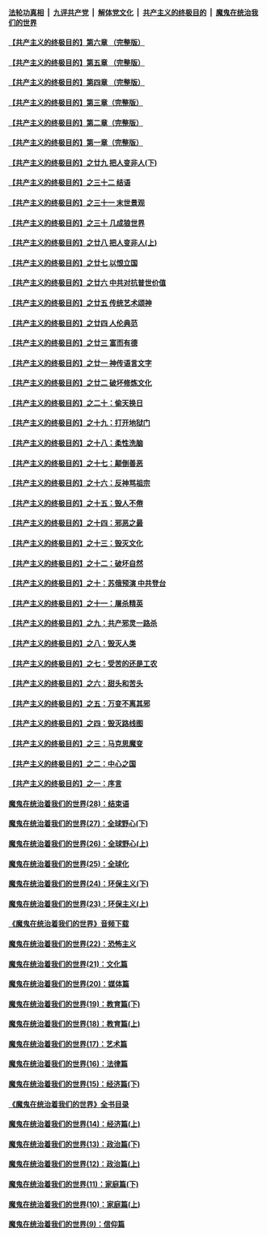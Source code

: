 ####  [法轮功真相](../../../../basic/blob/master/README.md?t=09160152) &nbsp;|&nbsp; [九评共产党](../../../../9ping.md/blob/master/README.md?t=09160152) &nbsp;|&nbsp; [解体党文化](../../../../jtdwh.md/blob/master/README.md?t=09160152)  &nbsp;|&nbsp; [共产主义的终极目的](../../../../gczydzjmd.md/blob/master/README.md?t=09160152) &nbsp;|&nbsp; [魔鬼在统治我们的世界](../../../../mgztzwmdsj.md/blob/master/README.md?t=09160152) 

#### [【共产主义的终极目的】第六章 （完整版）](../pages/nsc422/n11428913.md?t=09160152) 

#### [【共产主义的终极目的】第五章 （完整版）](../pages/nsc422/n11428912.md?t=09160152) 

#### [【共产主义的终极目的】第四章 （完整版）](../pages/nsc422/n11428907.md?t=09160152) 

#### [【共产主义的终极目的】第三章（完整版）](../pages/nsc422/n11428848.md?t=09160152) 

#### [【共产主义的终极目的】第二章（完整版）](../pages/nsc422/n11428831.md?t=09160152) 

#### [【共产主义的终极目的】第一章（完整版）](../pages/nsc422/n11417651.md?t=09160152) 

#### [【共产主义的终极目的】之廿九 把人变非人(下)](../pages/nsc422/n11344140.md?t=09160152) 

#### [【共产主义的终极目的】之三十二 结语](../pages/nsc422/n11360535.md?t=09160152) 

#### [【共产主义的终极目的】之三十一 末世景观](../pages/nsc422/n11351129.md?t=09160152) 

#### [【共产主义的终极目的】之三十 几成狼世界](../pages/nsc422/n11348280.md?t=09160152) 

#### [【共产主义的终极目的】之廿八 把人变非人(上)](../pages/nsc422/n11340492.md?t=09160152) 

#### [【共产主义的终极目的】之廿七 以恨立国](../pages/nsc422/n11336944.md?t=09160152) 

#### [【共产主义的终极目的】之廿六 中共对抗普世价值](../pages/nsc422/n11324785.md?t=09160152) 

#### [【共产主义的终极目的】之廿五 传统艺术颂神](../pages/nsc422/n11296396.md?t=09160152) 

#### [【共产主义的终极目的】之廿四 人伦典范](../pages/nsc422/n11296397.md?t=09160152) 

#### [【共产主义的终极目的】之廿三 富而有德](../pages/nsc422/n11283598.md?t=09160152) 

#### [【共产主义的终极目的】之廿一 神传语言文字](../pages/nsc422/n11263265.md?t=09160152) 

#### [【共产主义的终极目的】之廿二 破坏修炼文化](../pages/nsc422/n11245728.md?t=09160152) 

#### [【共产主义的终极目的】之二十：偷天换日](../pages/nsc422/n11238846.md?t=09160152) 

#### [【共产主义的终极目的】之十九：打开地狱门](../pages/nsc422/n11206376.md?t=09160152) 

#### [【共产主义的终极目的】之十八：柔性洗脑](../pages/nsc422/n11199994.md?t=09160152) 

#### [【共产主义的终极目的】之十七：颠倒善恶](../pages/nsc422/n11179782.md?t=09160152) 

#### [【共产主义的终极目的】之十六：反神骂祖宗](../pages/nsc422/n11166798.md?t=09160152) 

#### [【共产主义的终极目的】之十五：毁人不倦](../pages/nsc422/n11166792.md?t=09160152) 

#### [【共产主义的终极目的】之十四：邪恶之最](../pages/nsc422/n11150249.md?t=09160152) 

#### [【共产主义的终极目的】之十三：毁灭文化](../pages/nsc422/n11135227.md?t=09160152) 

#### [【共产主义的终极目的】之十二：破坏自然](../pages/nsc422/n11135214.md?t=09160152) 

#### [【共产主义的终极目的】之十：苏俄预演 中共登台](../pages/nsc422/n11118424.md?t=09160152) 

#### [【共产主义的终极目的】之十一：屠杀精英](../pages/nsc422/n11118442.md?t=09160152) 

#### [【共产主义的终极目的】之九：共产邪灵一路杀](../pages/nsc422/n11114139.md?t=09160152) 

#### [【共产主义的终极目的】之八：毁灭人类](../pages/nsc422/n11108503.md?t=09160152) 

#### [【共产主义的终极目的】之七：受苦的还是工农](../pages/nsc422/n11101809.md?t=09160152) 

#### [【共产主义的终极目的】之六：甜头和苦头](../pages/nsc422/n11096971.md?t=09160152) 

#### [【共产主义的终极目的】之五：万变不离其邪](../pages/nsc422/n11091285.md?t=09160152) 

#### [【共产主义的终极目的】之四：毁灭路线图](../pages/nsc422/n11086284.md?t=09160152) 

#### [【共产主义的终极目的】之三：马克思魔变](../pages/nsc422/n11061941.md?t=09160152) 

#### [【共产主义的终极目的】之二：中心之国](../pages/nsc422/n11047728.md?t=09160152) 

#### [【共产主义的终极目的】之一：序言](../pages/nsc422/n11086077.md?t=09160152) 

#### [魔鬼在统治着我们的世界(28)：结束语](../pages/nsc422/n10936246.md?t=09160152) 

#### [魔鬼在统治着我们的世界(27)：全球野心(下)](../pages/nsc422/n10928319.md?t=09160152) 

#### [魔鬼在统治着我们的世界(26)：全球野心(上)](../pages/nsc422/n10900318.md?t=09160152) 

#### [魔鬼在统治着我们的世界(25)：全球化](../pages/nsc422/n10788205.md?t=09160152) 

#### [魔鬼在统治着我们的世界(24)：环保主义(下)](../pages/nsc422/n10695307.md?t=09160152) 

#### [魔鬼在统治着我们的世界(23)：环保主义(上)](../pages/nsc422/n10688613.md?t=09160152) 

#### [《魔鬼在统治着我们的世界》音频下载](../pages/nsc422/n10635553.md?t=09160152) 

#### [魔鬼在统治着我们的世界(22)：恐怖主义](../pages/nsc422/n10614727.md?t=09160152) 

#### [魔鬼在统治着我们的世界(21)：文化篇](../pages/nsc422/n10597706.md?t=09160152) 

#### [魔鬼在统治着我们的世界(20)：媒体篇](../pages/nsc422/n10586579.md?t=09160152) 

#### [魔鬼在统治着我们的世界(19)：教育篇(下)](../pages/nsc422/n10564808.md?t=09160152) 

#### [魔鬼在统治着我们的世界(18)：教育篇(上)](../pages/nsc422/n10526970.md?t=09160152) 

#### [魔鬼在统治着我们的世界(17)：艺术篇](../pages/nsc422/n10499093.md?t=09160152) 

#### [魔鬼在统治着我们的世界(16)：法律篇](../pages/nsc422/n10485969.md?t=09160152) 

#### [魔鬼在统治着我们的世界(15)：经济篇(下)](../pages/nsc422/n10469975.md?t=09160152) 

#### [《魔鬼在统治着我们的世界》全书目录](../pages/nsc422/n10464261.md?t=09160152) 

#### [魔鬼在统治着我们的世界(14)：经济篇(上)](../pages/nsc422/n10457370.md?t=09160152) 

#### [魔鬼在统治着我们的世界(13)：政治篇(下)](../pages/nsc422/n10448270.md?t=09160152) 

#### [魔鬼在统治着我们的世界(12)：政治篇(上)](../pages/nsc422/n10444576.md?t=09160152) 

#### [魔鬼在统治着我们的世界(11)：家庭篇(下)](../pages/nsc422/n10440961.md?t=09160152) 

#### [魔鬼在统治着我们的世界(10)：家庭篇(上)](../pages/nsc422/n10435448.md?t=09160152) 

#### [魔鬼在统治着我们的世界(9)：信仰篇](../pages/nsc422/n10432159.md?t=09160152) 

